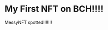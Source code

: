 # My First NFT on BCH!!!!
MessyNFT spotted!!!!!!!
                                                                                                                                                             